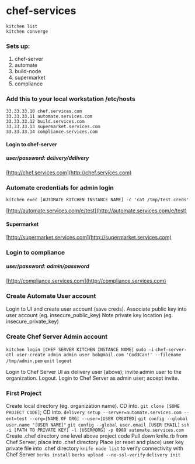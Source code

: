 # chef-services
```
kitchen list
kitchen converge
```
### Sets up:

1. chef-server
4. automate
5. build-node
3. supermarket
6. compliance

### Add this to your local workstation /etc/hosts

```
33.33.33.10 chef.services.com
33.33.33.11 automate.services.com
33.33.33.12 build.services.com
33.33.33.13 supermarket.services.com
33.33.33.14 compliance.services.com
```

#### Login to chef-server  
##### user/password: delivery/delivery
[http://chef.services.com](http://chef.services.com)

### Automate credentials for admin login

`kitchen exec [AUTOMATE KITCHEN INSTANCE NAME] -c 'cat /tmp/test.creds'`

[http://automate.services.com/e/test](http://automate.services.com/e/test)

#### Supermarket
[http://supermarket.services.com](http://supermarket.services.com)

### Login to compliance
##### user/password: admin/password

[http://compliance.services.com](http://compliance.services.com)

### Create Automate User account
Login to UI and create user account (save creds).
Associate public key into user account (eg. insecure_public_key)
Note private key location (eg. insecure_private_key)

### Create Chef Server Admin account
`kitchen login [CHEF SERVER KITCHEN INSTANCE NAME]`
`sudo -i`
`chef-server-ctl user-create admin admin user bob@mail.com 'Cod3Can!' --filename /tmp/admin.pem`
`exit`
`logout`

Login to Chef Server UI as delivery user (above); invite admin user to the organization. Logout.
Login to Chef Server as admin user; accept invite.

### First Project
Create local directory (eg. organization name). CD into.
`git clone [SOME PROJECT CODE]`; CD into.
`delivery setup --server=automate.services.com --ent=test --org=[NAME OF ORG] --user=[USER CREATED]`
`git config --global user.name "[USER NAME]"`
`git config --global user.email [USER EMAIL]`
`ssh -i [PATH TO PRIVATE KEY] -l [USER@ORG] -p 8989 automate.services.com`
Create .chef directory one level above project code
Pull down knife.rb from Chef Server; place into .chef directory
Place (or reset and place) user key private file into .chef directory
`knife node list` to verify connectivity with Chef Server
`berks install`
`berks upload --no-ssl-verify`
`delivery init`
